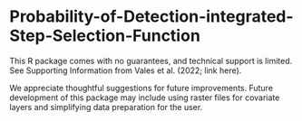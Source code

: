 # Probability-of-Detection-integrated-Step-Selection-Function

This R package comes with no guarantees, and technical support is limited. See Supporting Information from Vales et al. (2022; link here).  

We appreciate thoughtful suggestions for future improvements. Future development of this package may include using raster files for covariate layers and simplifying data preparation for the user.
